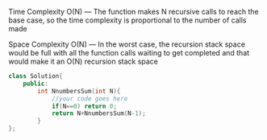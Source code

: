 Time Complexity O(N) — The function makes N recursive calls to reach the base case, so the time complexity is proportional to the number of calls made

Space Complexity O(N) — In the worst case, the recursion stack space would be full with all the function calls waiting to get completed and that would make it an O(N) recursion stack space


```cpp
class Solution{	
	public:
		int NnumbersSum(int N){
			//your code goes here
            if(N==0) return 0;
            return N+NnumbersSum(N-1);
		}
};
